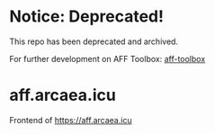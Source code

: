 # Notice: Deprecated!

This repo has been deprecated and archived.

For further development on AFF Toolbox: [aff-toolbox](https://github.com/feightwywx/aff-toolbox)

# aff.arcaea.icu
Frontend of https://aff.arcaea.icu
